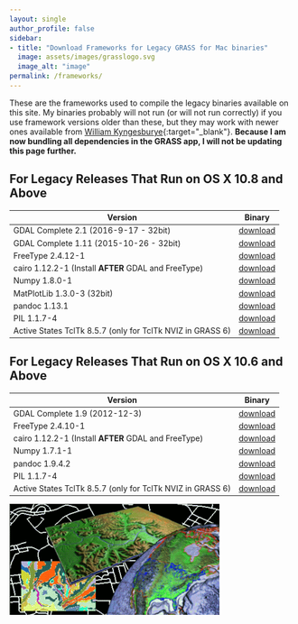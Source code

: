 ```yaml
---
layout: single
author_profile: false
sidebar:
- title: "Download Frameworks for Legacy GRASS for Mac binaries"
  image: assets/images/grasslogo.svg
  image_alt: "image"
permalink: /frameworks/
---
```

<!-- Google tag (gtag.js) -->
<script async src="https://www.googletagmanager.com/gtag/js?id=G-9NBX5KDKM0"></script>
<script>
  window.dataLayer = window.dataLayer || [];
  function gtag(){dataLayer.push(arguments);}
  gtag('js', new Date());

  gtag('config', 'G-9NBX5KDKM0');
</script>

These are the frameworks used to compile the legacy binaries available on this site. My binaries probably will not run (or will not run correctly) if you use framework versions older than these, but they may work with newer ones available from [William Kyngesburye](https://www.kyngchaos.com/software/){:target="_blank"}. **Because I am now bundling all dependencies in the GRASS app, I will not be updating this page further.**

## For Legacy Releases That Run on OS X 10.8 and Above

| Version | Binary |
| --- | --- |
| GDAL Complete 2.1 (2016-9-17 - 32bit) | [download](http://download.osgeo.org/grass/mac/GDAL_Complete-2.1_2016-9-17.dmg ) |
| GDAL Complete 1.11 (2015-10-26 - 32bit) | [download](http://download.osgeo.org/grass/mac/GDAL_Complete-1.11-2015_10_26.dmg) |
| FreeType 2.4.12-1 | [download](http://download.osgeo.org/grass/mac/FreeType_Framework-2.4.12-1.dmg) |
| cairo 1.12.2-1 (Install **AFTER** GDAL and FreeType) | [download](http://download.osgeo.org/grass/mac/cairo_Framework-1.12.2-1.dmg) |
| Numpy 1.8.0-1 | [download](http://download.osgeo.org/grass/mac/NumPy-1.8.0-1.dmg) |
| MatPlotLib 1.3.0-3 (32bit) | [download](http://download.osgeo.org/grass/mac/matplotlib-1.3.0-3.dmg) |
| pandoc 1.13.1 | [download](http://download.osgeo.org/grass/mac/pandoc-1.13.1-osx.pkg.zip) |
| PIL 1.1.7-4 | [download](http://download.osgeo.org/grass/mac/PIL-1.1.7-4.dmg) |
| Active States TclTk 8.5.7 (only for TclTk NVIZ in GRASS 6) | [download](http://download.osgeo.org/grass/mac/ActiveTcl8.5.7.0.290198-macosx-universal-threaded.dmg) |

## For Legacy Releases That Run on OS X 10.6 and Above

| Version | Binary |
| --- | --- |
| GDAL Complete 1.9 (2012-12-3) | [download](http://download.osgeo.org/grass/mac/GDAL_Complete-1.9_2012-12-3.dmg) |
| FreeType 2.4.10-1 | [download](http://download.osgeo.org/grass/mac/FreeType_Framework-2.4.10-1.dmg) |
| cairo 1.12.2-1 (Install **AFTER** GDAL and FreeType) | [download](http://download.osgeo.org/grass/mac/cairo_Framework-1.12.2-1.dmg) |
| Numpy 1.7.1-1 | [download](http://download.osgeo.org/grass/mac/NumPy-1.7.1-1.dmg) |
| pandoc 1.9.4.2 | [download](http://download.osgeo.org/grass/mac/pandoc-1.9.4.2.dmg) |
| PIL 1.1.7-4 | [download](http://download.osgeo.org/grass/mac/PIL-1.1.7-4.dmg) |
| Active States TclTk 8.5.7 (only for TclTk NVIZ in GRASS 6) | [download](http://download.osgeo.org/grass/mac/ActiveTcl8.5.7.0.290198-macosx-universal-threaded.dmg) |

![](assets/images/grass_graphic.gif)
